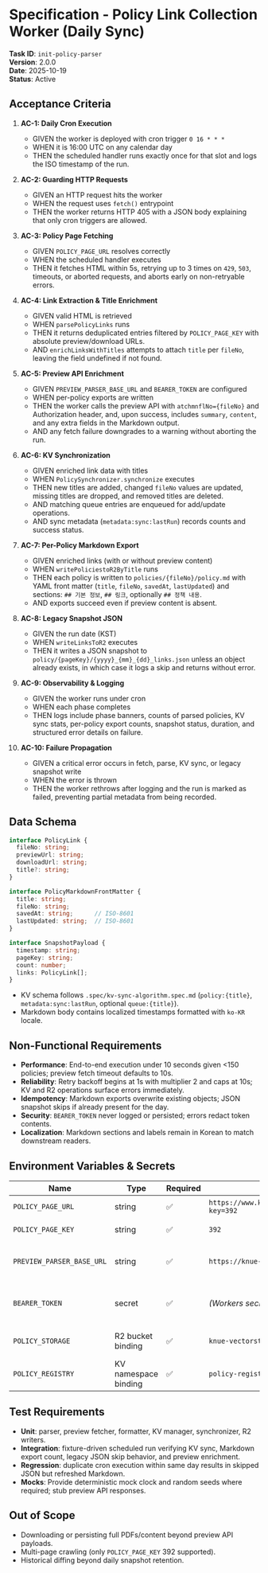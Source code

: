 # Specification - Policy Link Collection Worker (Daily Sync)

**Task ID**: `init-policy-parser`  
**Version**: 2.0.0  
**Date**: 2025-10-19  
**Status**: Active

## Acceptance Criteria

1. **AC-1: Daily Cron Execution**  
   - GIVEN the worker is deployed with cron trigger `0 16 * * *`  
   - WHEN it is 16:00 UTC on any calendar day  
   - THEN the scheduled handler runs exactly once for that slot and logs the ISO timestamp of the run.

2. **AC-2: Guarding HTTP Requests**  
   - GIVEN an HTTP request hits the worker  
   - WHEN the request uses `fetch()` entrypoint  
   - THEN the worker returns HTTP 405 with a JSON body explaining that only cron triggers are allowed.

3. **AC-3: Policy Page Fetching**  
   - GIVEN `POLICY_PAGE_URL` resolves correctly  
   - WHEN the scheduled handler executes  
   - THEN it fetches HTML within 5s, retrying up to 3 times on `429`, `503`, timeouts, or aborted requests, and aborts early on non-retryable errors.

4. **AC-4: Link Extraction & Title Enrichment**  
   - GIVEN valid HTML is retrieved  
   - WHEN `parsePolicyLinks` runs  
   - THEN it returns deduplicated entries filtered by `POLICY_PAGE_KEY` with absolute preview/download URLs.  
   - AND `enrichLinksWithTitles` attempts to attach `title` per `fileNo`, leaving the field undefined if not found.

5. **AC-5: Preview API Enrichment**  
   - GIVEN `PREVIEW_PARSER_BASE_URL` and `BEARER_TOKEN` are configured  
   - WHEN per-policy exports are written  
   - THEN the worker calls the preview API with `atchmnflNo={fileNo}` and Authorization header, and, upon success, includes `summary`, `content`, and any extra fields in the Markdown output.  
   - AND any fetch failure downgrades to a warning without aborting the run.

6. **AC-6: KV Synchronization**  
   - GIVEN enriched link data with titles  
   - WHEN `PolicySynchronizer.synchronize` executes  
   - THEN new titles are added, changed `fileNo` values are updated, missing titles are dropped, and removed titles are deleted.  
   - AND matching queue entries are enqueued for add/update operations.  
   - AND sync metadata (`metadata:sync:lastRun`) records counts and success status.

7. **AC-7: Per-Policy Markdown Export**  
   - GIVEN enriched links (with or without preview content)  
   - WHEN `writePoliciestoR2ByTitle` runs  
   - THEN each policy is written to `policies/{fileNo}/policy.md` with YAML front matter (`title`, `fileNo`, `savedAt`, `lastUpdated`) and sections: `## 기본 정보`, `## 링크`, optionally `## 정책 내용`.  
   - AND exports succeed even if preview content is absent.

8. **AC-8: Legacy Snapshot JSON**  
   - GIVEN the run date (KST)  
   - WHEN `writeLinksToR2` executes  
   - THEN it writes a JSON snapshot to `policy/{pageKey}/{yyyy}_{mm}_{dd}_links.json` unless an object already exists, in which case it logs a skip and returns without error.

9. **AC-9: Observability & Logging**  
   - GIVEN the worker runs under cron  
   - WHEN each phase completes  
   - THEN logs include phase banners, counts of parsed policies, KV sync stats, per-policy export counts, snapshot status, duration, and structured error details on failure.

10. **AC-10: Failure Propagation**  
    - GIVEN a critical error occurs in fetch, parse, KV sync, or legacy snapshot write  
    - WHEN the error is thrown  
    - THEN the worker rethrows after logging and the run is marked as failed, preventing partial metadata from being recorded.

## Data Schema

```typescript
interface PolicyLink {
  fileNo: string;
  previewUrl: string;
  downloadUrl: string;
  title?: string;
}

interface PolicyMarkdownFrontMatter {
  title: string;
  fileNo: string;
  savedAt: string;      // ISO-8601
  lastUpdated: string;  // ISO-8601
}

interface SnapshotPayload {
  timestamp: string;
  pageKey: string;
  count: number;
  links: PolicyLink[];
}
```

- KV schema follows `.spec/kv-sync-algorithm.spec.md` (`policy:{title}`, `metadata:sync:lastRun`, optional `queue:{title}`).
- Markdown body contains localized timestamps formatted with `ko-KR` locale.

## Non-Functional Requirements

- **Performance**: End-to-end execution under 10 seconds given <150 policies; preview fetch timeout defaults to 10s.  
- **Reliability**: Retry backoff begins at 1s with multiplier 2 and caps at 10s; KV and R2 operations surface errors immediately.  
- **Idempotency**: Markdown exports overwrite existing objects; JSON snapshot skips if already present for the day.  
- **Security**: `BEARER_TOKEN` never logged or persisted; errors redact token contents.  
- **Localization**: Markdown sections and labels remain in Korean to match downstream readers.

## Environment Variables & Secrets

| Name | Type | Required | Example | Notes |
|------|------|----------|---------|-------|
| `POLICY_PAGE_URL` | string | ✅ | `https://www.knue.ac.kr/www/contents.do?key=392` | Source HTML |
| `POLICY_PAGE_KEY` | string | ✅ | `392` | Used to filter links |
| `PREVIEW_PARSER_BASE_URL` | string | ✅ | `https://knue-www-preview-parser-cf...` | HTTPS endpoint expecting `atchmnflNo` |
| `BEARER_TOKEN` | secret | ✅ | *(Workers secret)* | Required for preview fetch |
| `POLICY_STORAGE` | R2 bucket binding | ✅ | `knue-vectorstore` | Holds Markdown + JSON |
| `POLICY_REGISTRY` | KV namespace binding | ✅ | `policy-registry` | Stores canonical records |

## Test Requirements

- **Unit**: parser, preview fetcher, formatter, KV manager, synchronizer, R2 writers.
- **Integration**: fixture-driven scheduled run verifying KV sync, Markdown export count, legacy JSON skip behavior, and preview enrichment.
- **Regression**: duplicate cron execution within same day results in skipped JSON but refreshed Markdown.
- **Mocks**: Provide deterministic mock clock and random seeds where required; stub preview API responses.

## Out of Scope

- Downloading or persisting full PDFs/content beyond preview API payloads.
- Multi-page crawling (only `POLICY_PAGE_KEY` 392 supported).
- Historical diffing beyond daily snapshot retention.
